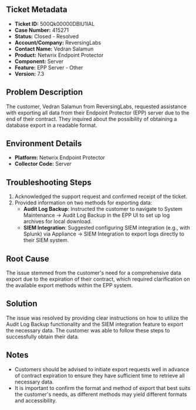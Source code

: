 ## Ticket Metadata
- **Ticket ID:** 500Qk00000DBlU1IAL
- **Case Number:** 415271
- **Status:** Closed - Resolved
- **Account/Company:** ReversingLabs
- **Contact Name:** Vedran Salamun
- **Product:** Netwrix Endpoint Protector
- **Component:** Server
- **Feature:** EPP Server - Other
- **Version:** 7.3

## Problem Description
The customer, Vedran Salamun from ReversingLabs, requested assistance with exporting all data from their Endpoint Protector (EPP) server due to the end of their contract. They inquired about the possibility of obtaining a database export in a readable format.

## Environment Details
- **Platform:** Netwrix Endpoint Protector
- **Collector Code:** Server

## Troubleshooting Steps
1. Acknowledged the support request and confirmed receipt of the ticket.
2. Provided information on two methods for exporting data:
   - **Audit Log Backup**: Instructed the customer to navigate to System Maintenance -> Audit Log Backup in the EPP UI to set up log archives for local download.
   - **SIEM Integration**: Suggested configuring SIEM integration (e.g., with Splunk) via Appliance -> SIEM Integration to export logs directly to their SIEM system.

## Root Cause
The issue stemmed from the customer's need for a comprehensive data export due to the expiration of their contract, which required clarification on the available export methods within the EPP system.

## Solution
The issue was resolved by providing clear instructions on how to utilize the Audit Log Backup functionality and the SIEM integration feature to export the necessary data. The customer was able to follow these steps to successfully obtain their data.

## Notes
- Customers should be advised to initiate export requests well in advance of contract expiration to ensure they have sufficient time to retrieve all necessary data.
- It is important to confirm the format and method of export that best suits the customer's needs, as different methods may yield different formats and accessibility.